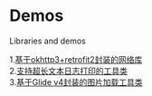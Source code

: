 # Demos
Libraries and demos

1.[基于okhttp3+retrofit2封装的网络库](https://github.com/hushuaijun55/HsjOkHttpDemo)  
2.[支持超长文本日志打印的工具类](https://github.com/hushuaijun55/LogUtil)  
3.[基于Glide v4封装的图片加载工具类](https://github.com/hushuaijun55/Glide)

